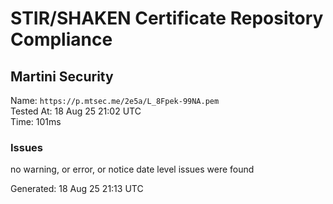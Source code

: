 # STIR/SHAKEN Certificate Repository Compliance

## Martini Security

Name: `https://p.mtsec.me/2e5a/L_8Fpek-99NA.pem`\
Tested At: 18 Aug 25 21:02 UTC\
Time: 101ms

### Issues

no warning, or error, or notice date level issues were found

Generated: 18 Aug 25 21:13 UTC